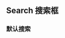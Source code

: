 <div class="demo-header">
<p class="overviewicon">
  <span class="wapi-ui-search wapi-form-search"/>
</p>

## Search 搜索框

<mobile-uxlink widget-name="Search"></mobile-uxlink>
</div>

### 默认搜索

<mobile-view link="search/default-value"></mobile-view>

<br>
